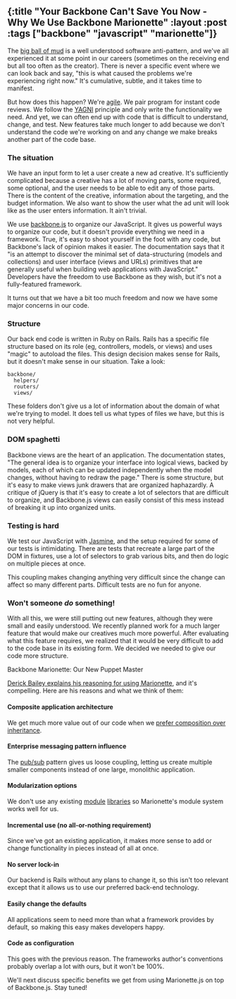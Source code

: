 {:title "Your Backbone Can't Save You Now - Why We Use Backbone Marionette"
:layout :post
:tags ["backbone" "javascript" "marionette"]}
---

The [big ball of mud][1] is a well understood software anti-pattern, and we've all experienced it at some point in our careers (sometimes on the receiving end but all too often as the creator). There is never a specific event where we can look back and say, "this is what caused the problems we're experiencing right now." It's cumulative, subtle, and it takes time to manifest.

But how does this happen? We're [agile][2]. We pair program for instant code reviews. We follow the [YAGNI][3] principle and only write the functionality we need. And yet, we can often end up with code that is difficult to understand, change, and test. New features take much longer to add because we don't understand the code we're working on and any change we make breaks another part of the code base.

### The situation

We have an input form to let a user create a new ad creative. It's sufficiently complicated because a creative has a lot of moving parts, some required, some optional, and the user needs to be able to edit any of those parts. There is the content of the creative, information about the targeting, and the budget information. We also want to show the user what the ad unit will look like as the user enters information. It ain't trivial.

We use [backbone.js][4] to organize our JavaScript. It gives us powerful ways to organize our code, but it doesn't provide everything we need in a framework. True, it's easy to shoot yourself in the foot with any code, but Backbone's lack of opinion makes it easier. The documentation says that it "is an attempt to discover the minimal set of data-structuring (models and collections) and user interface (views and URLs) primitives that are generally useful when building web applications with JavaScript." Developers have the freedom to use Backbone as they wish, but it's not a fully-featured framework.

It turns out that we have a bit too much freedom and now we have some major concerns in our code.

### Structure

Our back end code is written in Ruby on Rails. Rails has a specific file structure based on its role (eg, controllers, models, or views) and uses "magic" to autoload the files. This design decision makes sense for Rails, but it doesn't make sense in our situation. Take a look:

```
backbone/
  helpers/
  routers/
  views/
```

These folders don't give us a lot of information about the domain of what we're trying to model. It does tell us what types of files we have, but this is not very helpful.

### DOM spaghetti

Backbone views are the heart of an application. The documentation states, "The general idea is to organize your interface into logical views, backed by models, each of which can be updated independently when the model changes, without having to redraw the page." There is some structure, but it's easy to make views junk drawers that are organized haphazardly. A critique of jQuery is that it's easy to create a lot of selectors that are difficult to organize, and Backbone.js views can easily consist of this mess instead of breaking it up into organized units.

### Testing is hard

We test our JavaScript with [Jasmine][5], and the setup required for some of our tests is intimidating. There are tests that recreate a large part of the DOM in fixtures, use a lot of selectors to grab various bits, and then do logic on multiple pieces at once.

This coupling makes changing anything very difficult since the change can affect so many different parts. Difficult tests are no fun for anyone.

### Won't someone *do* something!

With all this, we were still putting out new features, although they were small and easily understood. We recently planned work for a much larger feature that would make our creatives much more powerful. After evaluating what this feature requires, we realized that it would be very difficult to add to the code base in its existing form. We decided we needed to give our code more structure.

Backbone Marionette: Our New Puppet Master

[Derick Bailey explains his reasoning for using Marionette][6], and it's compelling. Here are his reasons and what we think of them:

#### Composite application architecture

We get much more value out of our code when we [prefer composition over inheritance][7].

#### Enterprise messaging pattern influence

The [pub/sub][8] pattern gives us loose coupling, letting us create multiple smaller components instead of one large, monolithic application.

#### Modularization options

We don't use any existing [module][9] [libraries][10] so Marionette's module system works well for us.

#### Incremental use (no all-or-nothing requirement)

Since we've got an existing application, it makes more sense to add or change functionality in pieces instead of all at once.

#### No server lock-in

Our backend is Rails without any plans to change it, so this isn't too relevant except that it allows us to use our preferred back-end technology.

#### Easily change the defaults

All applications seem to need more than what a framework provides by default, so making this easy makes developers happy.

#### Code as configuration

This goes with the previous reason. The frameworks author's conventions probably overlap a lot with ours, but it won't be 100%.

We'll next discuss specific benefits we get from using Marionette.js on top of Backbone.js. Stay tuned!

[1]: http://en.wikipedia.org/wiki/Big_ball_of_mud
[2]: http://en.wikipedia.org/wiki/Agile_software_development
[3]: http://en.wikipedia.org/wiki/You_aren't_gonna_need_it
[4]: http://backbonejs.org/
[5]: http://jasmine.github.io/
[6]: http://lostechies.com/derickbailey/2012/06/13/why-should-i-use-backbone-marionette-instead-of-%E2%80%A6/
[7]: http://en.wikipedia.org/wiki/Composition_over_inheritance
[8]: http://en.wikipedia.org/wiki/Publish%E2%80%93subscribe_pattern
[9]: http://requirejs.org/docs/whyamd.html
[10]: http://wiki.commonjs.org/wiki/CommonJS

